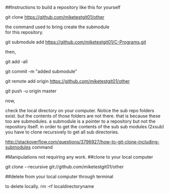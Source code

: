 ##Instructions to build a repository like this for yourself

git clone https://github.com/miketestgit01/other

the command used to bring create the submodule     
for this repository.

git submodule add https://github.com/miketestgit01/C-Programs.git




then,


git add -all 


git commit -m "added submodule"

git remote add origin https://github.com/miketestgit01/other

git push -u origin master

now,

check the local directory on your computer.
Notice the sub repo folders exist. but the contents of those folders are not there. that is because these too are submodules. a submodule is a pointer to a repository but not the repository itself. in order to get the contents of the sub sub modules (2xsub) you have to clone recursively to get all sub directories.

http://stackoverflow.com/questions/3796927/how-to-git-clone-including-submodules
command 

#Manipulations not requiring any work.
##clone to your local computer

git clone --recursive git://github.com/miketestgit01/other

##delete from your local computer through terminal

to delete locally.
rm -rf localdirectoryname
